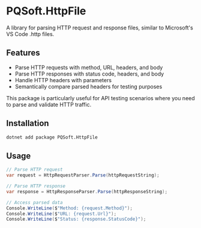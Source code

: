 # PQSoft.HttpFile

A library for parsing HTTP request and response files, similar to Microsoft's VS Code .http files.

## Features

- Parse HTTP requests with method, URL, headers, and body
- Parse HTTP responses with status code, headers, and body
- Handle HTTP headers with parameters
- Semantically compare parsed headers for testing purposes

This package is particularly useful for API testing scenarios where you need to parse and validate HTTP traffic.

## Installation

```bash
dotnet add package PQSoft.HttpFile
```

## Usage

```csharp
// Parse HTTP request
var request = HttpRequestParser.Parse(httpRequestString);

// Parse HTTP response
var response = HttpResponseParser.Parse(httpResponseString);

// Access parsed data
Console.WriteLine($"Method: {request.Method}");
Console.WriteLine($"URL: {request.Url}");
Console.WriteLine($"Status: {response.StatusCode}");
```
